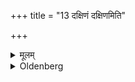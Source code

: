 +++
title = "13 दक्षिणं दक्षिणमिति"

+++

<details><summary>मूलम्</summary>

दक्षिणं दक्षिणमिति १३
</details>

<details><summary>Oldenberg</summary>

the right with, 'The right' (I. 1. 7); 
</details>

